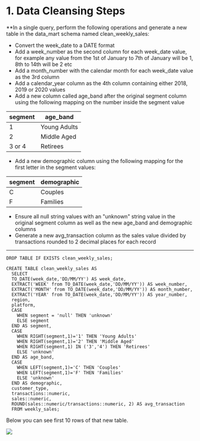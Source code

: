 # 1. Data Cleansing Steps
  
**In a single query, perform the following operations and generate a new table in the data_mart schema named clean_weekly_sales:
  
* Convert the week_date to a DATE format
* Add a week_number as the second column for each week_date value, for example any value from the 1st of January to 7th of January will be 1, 8th to 14th will be 2 etc
* Add a month_number with the calendar month for each week_date value as the 3rd column
* Add a calendar_year column as the 4th column containing either 2018, 2019 or 2020 values
* Add a new column called age_band after the original segment column using the following mapping on the number inside the segment value
    
| segment |   age_band   |
| ------- | ------------ |
| 1       | Young Adults |
| 2       | Middle Aged  |
| 3 or 4  | Retirees     |
 
* Add a new demographic column using the following mapping for the first letter in the segment values:
    
| segment |  demographic |
| ------- | ------------ |
| C       | Couples      |
| F       | Families     |

* Ensure all null string values with an "unknown" string value in the original segment column as well as the new age_band and demographic columns
* Generate a new avg_transaction column as the sales value divided by transactions rounded to 2 decimal places for each record

---

```
DROP TABLE IF EXISTS clean_weekly_sales;

CREATE TABLE clean_weekly_sales AS
  SELECT 
  TO_DATE(week_date,'DD/MM/YY') AS week_date,
  EXTRACT('WEEK' from TO_DATE(week_date,'DD/MM/YY')) AS week_number,
  EXTRACT('MONTH' from TO_DATE(week_date,'DD/MM/YY')) AS month_number,
  EXTRACT('YEAR' from TO_DATE(week_date,'DD/MM/YY')) AS year_number,
  region,
  platform,
  CASE
    WHEN segment = 'null' THEN 'unknown'
    ELSE segment 
  END AS segment,
  CASE
    WHEN RIGHT(segment,1)='1' THEN 'Young Adults'
    WHEN RIGHT(segment,1)='2' THEN 'Middle Aged'
    WHEN RIGHT(segment,1) IN ('3','4') THEN 'Retirees'
    ELSE 'unknown'
  END AS age_band,
  CASE
    WHEN LEFT(segment,1)='C' THEN 'Couples'
    WHEN LEFT(segment,1)='F' THEN 'Families'
    ELSE 'unknown'
  END AS demographic,
  customer_type,
  transactions::numeric,
  sales::numeric,
  ROUND(sales::numeric/transactions::numeric, 2) AS avg_transaction
  FROM weekly_sales;
```
Below you can see first 10 rows of that new table.

![](https://user-images.githubusercontent.com/128125991/232160360-c775bbc3-a1b2-441d-8658-df51b1816cfd.png)

